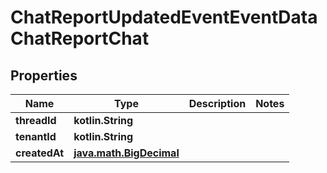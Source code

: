 
# ChatReportUpdatedEventEventDataChatReportChat

## Properties
Name | Type | Description | Notes
------------ | ------------- | ------------- | -------------
**threadId** | **kotlin.String** |  | 
**tenantId** | **kotlin.String** |  | 
**createdAt** | [**java.math.BigDecimal**](java.math.BigDecimal.md) |  | 



